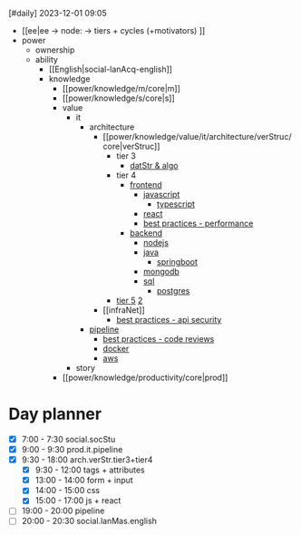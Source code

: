 [#daily]
2023-12-01
09:05

- [[ee|ee -> node: -> tiers + cycles (+motivators) ]]
- power
	- ownership
	- ability
		- [[English|social-lanAcq-english]]
		- knowledge
			- [[power/knowledge/m/core|m]]
			- [[power/knowledge/s/core|s]]
			- value
				- it
					- architecture
						- [[power/knowledge/value/it/architecture/verStruc/core|verStruc]]
							- tier 3
								- [datStr & algo](https://roadmap.sh/computer-science)
							- tier 4
								- [frontend](https://roadmap.sh/frontend)
									- [javascript](https://roadmap.sh/javascript)
										- [typescript](https://roadmap.sh/typescript)
									- [react](https://roadmap.sh/react)
									- [best practices - performance](https://roadmap.sh/best-practices/frontend-performance)
								- [backend](https://roadmap.sh/backend)
									- [nodejs](https://roadmap.sh/nodejs)
									- [java](https://roadmap.sh/java)
										- [springboot](https://roadmap.sh/spring-boot)
									- [mongodb](https://roadmap.sh/mongodb)
									- [sql](https://roadmap.sh/sql)
										- [postgres](https://roadmap.sh/postgresql-dba)
							- [tier 5](https://roadmap.sh/system-design) [2](https://roadmap.sh/software-design-architecture)
						- [[infraNet]]
							- [best practices - api security](https://roadmap.sh/best-practices/api-security)
					- [pipeline](https://roadmap.sh/devops)
						- [best practices - code reviews](https://roadmap.sh/best-practices/code-review)
						- [docker](https://roadmap.sh/docker)
						- [aws](https://roadmap.sh/best-practices/aws)
				- story
			- [[power/knowledge/productivity/core|prod]]

# Day planner
- [x] 7:00 - 7:30 social.socStu
- [x] 9:00 - 9:30 prod.it.pipeline
- [x] 9:30 - 18:00 arch.verStr.tier3+tier4
	- [x] 9:30 - 12:00 tags + attributes
	- [x] 13:00 - 14:00 form + input
	- [x] 14:00 - 15:00 css
	- [x] 15:00 - 17:00 js + react
- [ ] 19:00 - 20:00 pipeline
- [ ] 20:00 - 20:30 social.lanMas.english